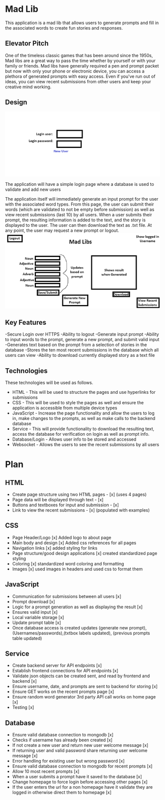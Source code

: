 
# Mad Lib
This application is a mad lib that allows users to generate prompts and fill in the associated words to create fun stories and responses.

## Elevator Pitch
One of the timeless classic games that has been around since the 1950s, Mad libs are a great way to pass the time whether by yourself or with your family or friends. Mad libs have generally required a pen and prompt packet but now with only your phone or electronic device, you can access a plethora of generated prompts with easy access. Even if you've run out of ideas, you can view recent submissions from other users and keep your creative mind working.

## Design
![Picture of login information](https://github.com/jtalented/startup/blob/main/login%20picture.png)

The application will have a simple login page where a database is used to validate and add new users

The application itself will immediately generate an input prompt for the user with the associated word types. From this page, the user can submit their words (which are validated to not be empty before submission) as well as view recent submissions (last 10) by all users. When a user submits their prompt, the resulting information is added to the text, and the story is displayed to the user. The user can then download the text as .txt file. At any point, the user may request a new prompt or logout.
![The draft image for the main page of the mad lib application](https://github.com/jtalented/startup/blob/main/main%20page.png)

## Key Features
-Secure Login over HTTPS
-Ability to logout
-Generate input prompt
-Ability to input words to the prompt, generate a new prompt, and submit valid input
-Generates text based on the prompt from a selection of stories in the database
-Stores the ten most recent submissions in the database which all users can view
-Ability to download currently displayed story as a text file

## Technologies
These technologies will be used as follows.
- HTML - This will be used to structure the pages and use hyperlinks for submissions
- CSS - This will be used to style the pages as well and ensure the application is accessible from multiple device types
- JavaScript - Increase the page functionality and allow the users to log in, make changes to the prompts, as well as make calls to the backend database
- Service - This will provide functionality to download the resulting text, access the database for verification on login as well as prompt info.
- Database/Login - Allows user info to be stored and accessed
- Websocket - Allows the users to see the recent submissions by all users

# Plan

  ## HTML
  - Create page structure using two HTML pages - [x] (uses 4 pages)
  - Page data will be displayed through text - [x]
  - Buttons and textboxes for input and submission - [x]
  - Link to view the recent submissions - [x] (populated with examples)

  ## CSS
  - Page Header/Logo [x] Added logo to about page
  - Main body and design [x] Added css references for all pages
  - Navigation links [x] added styling for links
  - Page structure/good design applications [x] created standardized page styling
  - Coloring [x] standardized word coloring and formatting
  - Images [x] used images in headers and used css to format them

  ## JavaScript
  - Communication for submissions between all users [x]
  - Prompt download [x]
  - Logic for a prompt generation as well as displaying the result [x]
  - Ensures valid input [x]
  - Local variable storage [x]
  - Update prompt table [x]
  - Once database access is created updates (generate new prompt), (Usernames/passwords),(txtbox labels updated), (previous prompts table updated)
 
  ## Service
  - Create backend server for API endpoints [x]
  - Establish frontend connections for API endpoints [x]
  - Validate json objects can be created sent, and read by frontend and backend [x]
  - Ensure username, date, and prompts are sent to backend for storing [x]
  - Ensure GET works on the recent prompts page [x]
  - Ensure random word generator 3rd party API call works on home page [x]
  - Testing [x]

  ## Database
  - Ensure valid database connection to mongodb [x]
  - Checks if username has already been created [x]
  - If not create a new user and return new user welcome message [x]
  - If returning user and valid password share returning user welcome message [x]
  - Error handling for existing user but wrong password [x]
  - Ensure valid database connection to mongodb for recent prompts [x]
  - Allow 10 most recent prompts [x]
  - When a user submits a prompt have it saved to the database [x]
  - Change homepage to force login before accessing other pages [x]
  - If the user enters the url for a non homepage have it validate they are logged in otherwise direct them to homepage [x]
